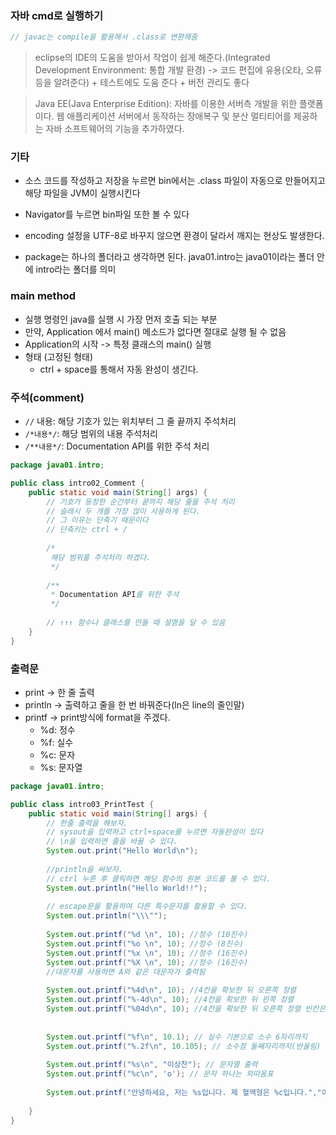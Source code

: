 ### 자바 cmd로 실행하기

```java
// javac는 compile을 활용해서 .class로 변환해줌
```

> eclipse의 IDE의 도움을 받아서 작업이 쉽게 해준다.(Integrated Development Environment: 통합 개발 환경) -> 코드 편집에 유용(오타, 오류 등을 알려준다) + 테스트에도 도움 준다 + 버전 관리도 좋다

> Java EE(Java Enterprise Edition): 자바를 이용한 서버측 개발을 위한 플랫폼이다. 웹 애플리케이션 서버에서 동작하는 장애복구 및 분산 멀티티어를 제공하는 자바 소프트웨어의 기능을 추가하였다.

### 기타

- 소스 코드를 작성하고 저장을 누르면 bin에서는 .class 파일이 자동으로 만들어지고 해당 파일을 JVM이 실행시킨다

- Navigator를 누르면 bin파일 또한 볼 수 있다
- encoding 설정을 UTF-8로 바꾸지 않으면 환경이 달라서 깨지는 현상도 발생한다.
- package는 하나의 폴더라고 생각하면 된다. java01.intro는 java01이라는 폴더 안에 intro라는 폴더를 의미



### main method

- 실행 명령인 java를 실행 시 가장 먼저 호출 되는 부분
- 만약, Application 에서 main() 메소드가 없다면 절대로 실행 될 수 없음
- Application의 시작 -> 특정 클래스의 main() 실행
- 형태 (고정된 형태)
  - ctrl + space를 통해서 자동 완성이 생긴다.



### 주석(comment)

- `//` 내용: 해당 기호가 있는 위치부터 그 줄 끝까지 주석처리
- `/*내용*/`: 해당 범위의 내용 주석처리
- `/**내용*/`: Documentation API를 위한 주석 처리

```java
package java01.intro;

public class intro02_Comment {
	public static void main(String[] args) {
		// 기호가 등장한 순간부터 끝까지 해당 줄을 주석 처리
        // 슬래시 두 개를 가장 많이 사용하게 된다.
        // 그 이유는 단축기 때문이다
        // 단축키는 ctrl + /
		
		/*
		 해당 범위를 주석처리 하겠다.
		 */
		
		/**
		 * Documentation API를 위한 주석
		 */
		
		// ↑↑↑ 함수나 클래스를 만들 때 설명을 달 수 있음
	}
}

```



### 출력문

- print -> 한 줄 출력
- println -> 출력하고 줄을 한 번 바꿔준다(ln은 line의 줄인말)
- printf -> print방식에 format을 주겠다.
  - %d: 정수
  - %f: 실수
  - %c: 문자
  - %s: 문자열

```java
package java01.intro;

public class intro03_PrintTest {
	public static void main(String[] args) {
		// 한줄 출력을 해보자.
		// sysout을 입력하고 ctrl+space를 누르면 자동완성이 있다
		// \n을 입력하면 줄을 바꿀 수 있다.
		System.out.print("Hello World\n");
		
		//println을 써보자.
		// ctrl 누른 후 클릭하면 해당 함수의 원본 코드를 볼 수 있다.
		System.out.println("Hello World!!");
		
		// escape문을 활용하여 다른 특수문자를 활용할 수 있다.
		System.out.println("\\\"");
		
		System.out.printf("%d \n", 10); //정수 (10진수)
		System.out.printf("%o \n", 10); //정수 (8진수)
		System.out.printf("%x \n", 10); //정수 (16진수)
        System.out.printf("%X \n", 10); //정수 (16진수)
		//대문자를 사용하면 A와 같은 대문자가 출력됨
		
		System.out.printf("%4d\n", 10); //4칸을 확보한 뒤 오른쪽 정렬
		System.out.printf("%-4d\n", 10); //4칸을 확보한 뒤 왼쪽 정렬
		System.out.printf("%04d\n", 10); //4칸을 확보한 뒤 오른쪽 정렬 빈칸은 0을 채움
		
		
		System.out.printf("%f\n", 10.1); // 실수 기본으로 소수 6자리까지
		System.out.printf("%.2f\n", 10.105); // 소수점 둘째자리까지(반올림)
		
		System.out.printf("%s\n", "이상찬"); // 문자열 출력
		System.out.printf("%c\n", 'o'); // 문자 하나는 외따옴표
		
		System.out.printf("안녕하세요, 저는 %s입니다. 제 혈액형은 %c입니다.","이상찬",'o');
		
	}
}

```

